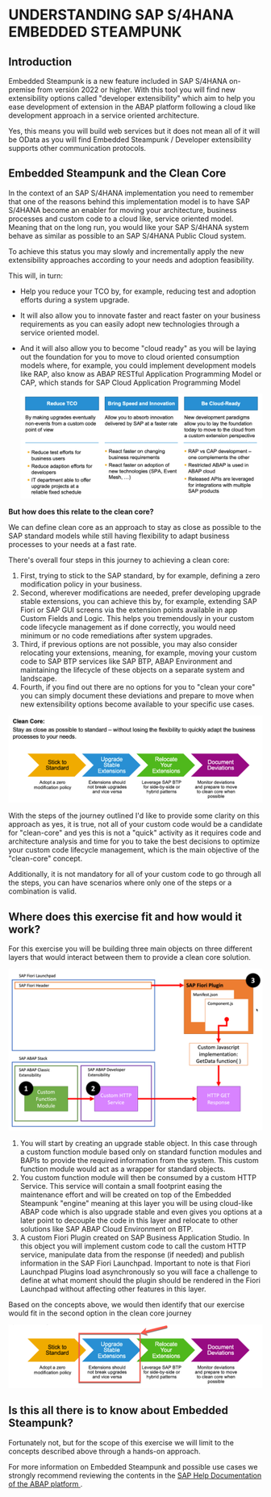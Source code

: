 # UNDERSTANDING SAP S/4HANA EMBEDDED STEAMPUNK

## Introduction
Embedded Steampunk is a new feature included in SAP S/4HANA on-premise from versión 2022 or higher. With this tool you will find new extensibility options called "developer extensibility" which aim to help you ease development of extension in the ABAP platform following a cloud like development approach in a service oriented architecture.

Yes, this means you will build web services but it does not mean all of it will be OData as you will find Embedded Steampunk / Developer extensibility supports other communication protocols.

## Embedded Steampunk and the Clean Core
In the context of an SAP S/4HANA implementation you need to remember that one of the reasons behind this implementation model is to have SAP S/4HANA become an enabler for moving your architecture, business processes and custom code to a cloud like, service oriented model. Meaning that on the long run, you would like your SAP S/4HANA system behave as similar as possible to an SAP S/4HANA Public Cloud system.

To achieve this status you may slowly and incrementally apply the new extensibility approaches according to your needs and adoption feasibility.

This will, in turn:
- Help you reduce your TCO by, for example, reducing test and adoption efforts during a system upgrade.
- It will also allow you to innovate faster and react faster on your business requirements as you can easily adopt new technologies through a service oriented model.
- And it will also allow you to become "cloud ready" as you will be laying out the foundation for you to move to cloud oriented consumption models where, for example, you could implement development models like RAP, also know as ABAP RESTful Application Programming Model or CAP, which stands for SAP Cloud Application Programming Model


  ![Reasons to Clean Core](images/reasons.png)


**But how does this relate to the clean core?**

We can define clean core as an approach to stay as close as possible to the SAP standard models while still having flexibility to adapt business processes to your needs at a fast rate.

There's overall four steps in this journey to achieving a clean core:

1. First, trying to stick to the SAP standard, by for example, defining a zero modification policy in your business.
2. Second, wherever modifications are needed, prefer developing upgrade stable extensions, you can achieve this by, for example, extending SAP Fiori or SAP GUI screens via the extension points available in app Custom Fields and Logic. This helps you tremendously in your custom code lifecycle management as if done correctly, you would need minimum or no code remediations after system upgrades.
3. Third, if previous options are not possible, you may also consider relocating your extensions, meaning, for example, moving your custom code to SAP BTP services like SAP BTP, ABAP Environment and maintaining the lifecycle of these objects on a separate system and landscape.
4. Fourth, if you find out there are no options for you to "clean your core" you can simply document these deviations and prepare to move when new extensibility options become available to your specific use cases.


  ![Journey](images/cleancore.png)


With the steps of the journey outlined I'd like to provide some clarity on this approach as yes, it is true, not all of your custom code would be a candidate for "clean-core" and yes this is not a "quick" activity as it requires code and architecture analysis and time for you to take the best decisions to optimize your custom code lifecycle management, which is the main objective of the "clean-core" concept.

Additionally, it is not mandatory for all of your custom code to go through all the steps, you can have scenarios where only one of the steps or a combination is valid.


## Where does this exercise fit and how would it work?
For this exercise you will be building three main objects on three different layers that would interact between them to provide a clean core solution.

  ![Architecture](images/dev_arch.png)

1. You will start by creating an upgrade stable object. In this case through a custom function module based only on standard function modules and BAPIs to provide the required information from the system. This custom function module would act as a wrapper for standard objects.
2. You custom function module will then be consumed by a custom HTTP Service. This service will contain a small footprint easing the maintenance effort and will be created on top of the Embedded Steampunk "engine" meaning at this layer you will be using cloud-like ABAP code which is also upgrade stable and even gives you options at a later point to decouple the code in this layer and relocate to other solutions like SAP ABAP Cloud Environment on BTP.
3. A custom Fiori Plugin created on SAP Business Application Studio. In this object you will implement custom code to call the custom HTTP service, manipulate data from the response (if needed) and publish information in the SAP Fiori Launchpad. Important to note is that Fiori Launchpad Plugins load asynchronously so you will face a challenge to define at what moment should the plugin should be rendered in the Fiori Launchpad without affecting other features in this layer.

Based on the concepts above, we would then identify that our exercise would fit in the second option in the clean core journey


  ![Journey](images/cleancore_options.png)


## Is this all there is to know about Embedded Steampunk?
Fortunately not, but for the scope of this exercise we will limit to the concepts described above through a hands-on approach.

For more information on Embedded Steampunk and possible use cases we strongly recommend reviewing the contents in the [SAP Help Documentation of the ABAP platform ](https://help.sap.com/docs/ABAP_PLATFORM_NEW/b5670aaaa2364a29935f40b16499972d/155909e3569941e08831c78cf4c2d495.html).
